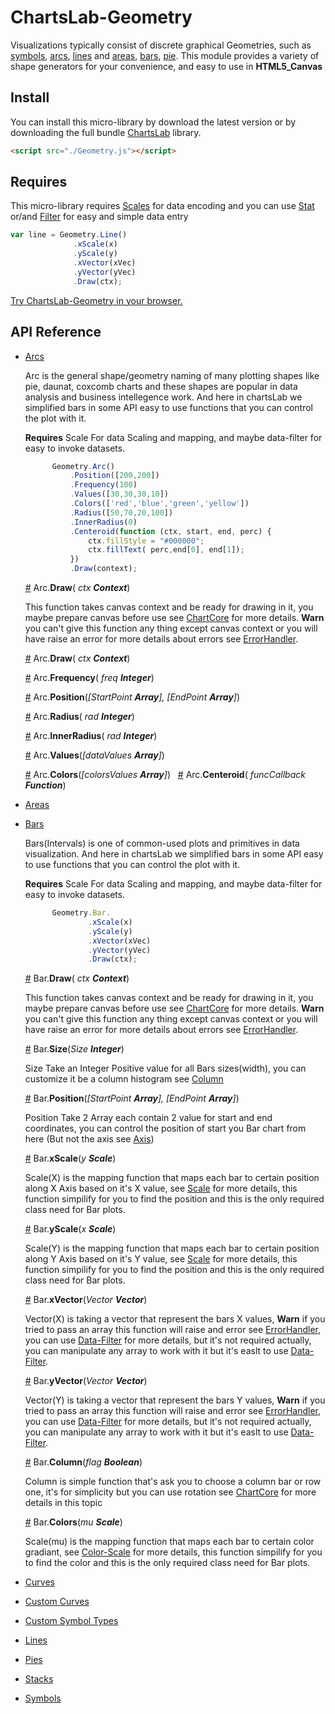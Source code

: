 # ChartsLab-Geometry

Visualizations typically consist of discrete graphical Geometries, such as [symbols](#symbols), [arcs](#arcs), [lines](#lines) and [areas](#areas), [bars](#bar), [pie](#pie). This module provides a variety of shape generators for your convenience, and easy to use in **HTML5_Canvas**

## Install
You can install this micro-library by download the latest version or by downloading the full bundle [ChartsLab](https://github.com/ChartsLab/) library.

```html
<script src="./Geometry.js"></script>
```

## Requires
This micro-library requires [Scales](https://github.com/ChartsLab/ChartsLab-Scale) for data encoding and you can use [Stat](https://github.com/ChartsLab/) or/and [Filter](https://github.com/ChartsLab/) for easy and simple data entry


```js
var line = Geometry.Line()
              .xScale(x)
              .yScale(y)
              .xVector(xVec)
              .yVector(yVec)
              .Draw(ctx);
```

[Try ChartsLab-Geometry in your browser.](https://github.com/ChartsLab/)

## API Reference

* [Arcs](#arcs)

  Arc is the general shape/geometry naming of many plotting shapes like pie, daunat, coxcomb charts and these shapes are popular in data analysis and business intellegence work. And here in chartsLab we simplified bars in some API easy to use functions that you can control the plot with it.

  **Requires** Scale For data Scaling and mapping, and maybe data-filter for easy to invoke datasets.
  
  ```js
        Geometry.Arc()
            .Position([200,200])
            .Frequency(100)
            .Values([30,30,30,10])
            .Colors(['red','blue','green','yellow'])
            .Radius([50,70,20,100])
            .InnerRadius(0)
            .Centeroid(function (ctx, start, end, perc) {
                ctx.fillStyle = "#000000";
                ctx.fillText( perc,end[0], end[1]);
            })
            .Draw(context);
  ```
  
  <a name="Draw" href="#draw">#</a> Arc.<b>Draw</b>(<i> ctx **Context**</i>)
  
    This function takes canvas context and be ready for drawing in it, you maybe prepare canvas before use see [ChartCore](https://github.com/ChartsLab/) for more details. **Warn** you can't give this function any thing except canvas context or you will have raise an error for more details about errors see [ErrorHandler](https://github.com/ChartsLab/).
  
  <a name="Draw" href="#draw">#</a> Arc.<b>Draw</b>(<i> ctx **Context**</i>)
  
  <a name="Frequency" href="#frequency">#</a> Arc.<b>Frequency</b>(<i> freq **Integer**</i>)
  
  <a name="Position" href="#position">#</a> Arc.<b>Position</b>(<i>[StartPoint **Array**], [EndPoint **Array**]</i>)
  
  <a name="Radius" href="#radius">#</a> Arc.<b>Radius</b>(<i> rad **Integer**</i>)
  
  <a name="InnerRadius" href="#innerRadius">#</a> Arc.<b>InnerRadius</b>(<i> rad **Integer**</i>)
  
  <a name="Values" href="#values">#</a> Arc.<b>Values</b>(<i>[dataValues **Array**]</i>)
  
  <a name="Colors" href="#colors">#</a> Arc.<b>Colors</b>(<i>[colorsValues **Array**]</i>)
  
  <a name="Centeroid" href="#centeroid">#</a> Arc.<b>Centeroid</b>(<i> funcCallback **Function**</i>)
    
* [Areas](#areas)
* [Bars](#bars)

  Bars(Intervals) is one of common-used plots and primitives in data visualization. And here in chartsLab we simplified bars in some API easy to use functions that you can control the plot with it.

  **Requires** Scale For data Scaling and mapping, and maybe data-filter for easy to invoke datasets.

  ```js
        Geometry.Bar.
                .xScale(x)
                .yScale(y)
                .xVector(xVec)
                .yVector(yVec)
                .Draw(ctx);
  ```

  <a name="Draw" href="#draw">#</a> Bar.<b>Draw</b>(<i> ctx **Context**</i>)
  
    This function takes canvas context and be ready for drawing in it, you maybe prepare canvas before use see [ChartCore](https://github.com/ChartsLab/) for more details. **Warn** you can't give this function any thing except canvas context or you will have raise an error for more details about errors see [ErrorHandler](https://github.com/ChartsLab/).
    
  <a name="Size" href="#size">#</a> Bar.<b>Size</b>(<i>Size **Integer**</i>)
  
    Size Take an Integer Positive value for all Bars sizes(width), you can customize it be a column histogram see [Column](#column)
  
  <a name="Position" href="#position">#</a> Bar.<b>Position</b>(<i>[StartPoint **Array**], [EndPoint **Array**]</i>)
  
    Position Take 2 Array each contain 2 value for start and end coordinates, you can control the position of start you Bar chart from here (But not the axis see [Axis](https://github.com/ChartsLab/ChartsLab-Axis/))
  
  <a name="xScale" href="#xscale">#</a> Bar.<b>xScale</b>(<i>y **Scale**</i>)
  
    Scale(X) is the mapping function that maps each bar to certain position along X Axis based on it's X value, see [Scale](https://github.com/ChartsLab/ChartsLab-Scale/) for more details, this function simpilify for you to find the position and this is the only required class need for Bar plots.

  <a name="yScale" href="#yscale">#</a> Bar.<b>yScale</b>(<i>x **Scale**</i>)
  
    Scale(Y) is the mapping function that maps each bar to certain position along Y Axis based on it's Y value, see [Scale](https://github.com/ChartsLab/ChartsLab-Scale/) for more details, this function simpilify for you to find the position and this is the only required class need for Bar plots.

  <a name="xVector" href="#xvector">#</a> Bar.<b>xVector</b>(<i>Vector **Vector**</i>)
    
    Vector(X) is taking a vector that represent the bars X values, **Warn** if you tried to pass an array this function will raise and error see [ErrorHandler](https://github.com/ChartsLab/), you can use [Data-Filter](https://github.com/ChartsLab/) for more details, but it's not required actually, you can manipulate any array to work with it but it's easlt to use [Data-Filter](https://github.com/ChartsLab/).

  <a name="yVector" href="#yvector">#</a> Bar.<b>yVector</b>(<i>Vector **Vector**</i>)
  
    Vector(Y) is taking a vector that represent the bars Y values, **Warn** if you tried to pass an array this function will raise and error see [ErrorHandler](https://github.com/ChartsLab/), you can use [Data-Filter](https://github.com/ChartsLab/) for more details, but it's not required actually, you can manipulate any array to work with it but it's easlt to use [Data-Filter](https://github.com/ChartsLab/).
  
  <a name="Column" href="#column">#</a> Bar.<b>Column</b>(<i>flag **Boolean**</i>)
  
    Column is simple function that's ask you to choose a column bar or row one, it's for simplicity but you can use rotation see [ChartCore](https://github.com/ChartsLab/) for more details in this topic

  <a name="Colors" href="#colors">#</a> Bar.<b>Colors</b>(<i>mu **Scale**</i>)
    
    Scale(mu) is the mapping function that maps each bar to certain color gradiant, see [Color-Scale](https://github.com/ChartsLab/ChartsLab-Scale/) for more details, this function simpilify for you to find the color and this is the only required class need for Bar plots.
  
* [Curves](#curves)
* [Custom Curves](#custom-curves)
* [Custom Symbol Types](#custom-symbol-types)
* [Lines](#lines)
* [Pies](#pies)
* [Stacks](#stacks)
* [Symbols](#symbols)
